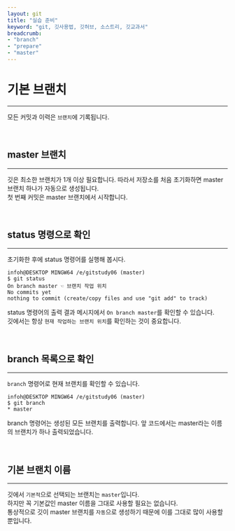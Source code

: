 ```yaml
---
layout: git
title: "실습 준비"
keyword: "git, 깃사용법, 깃허브, 소스트리, 깃교과서"
breadcrumb:
- "branch"
- "prepare"
- "master"
---
```


# 기본 브랜치
---
모든 커밋과 이력은 `브랜치`에 기록됩니다.  

<br>

## master 브랜치
---
깃은 최소한 브랜치가 1개 이상 필요합니다. 따라서 저장소를 처음 초기화하면 master 브랜치 하나가 자동으로 생성됩니다.  
첫 번째 커밋은 master 브랜치에서 시작합니다.  

<br>

## status 명령으로 확인
---
초기화한 후에 status 명령어를 실행해 봅시다.  

```
infoh@DESKTOP MINGW64 /e/gitstudy06 (master)
$ git status 
On branch master ☜ 브랜치 작업 위치
No commits yet
nothing to commit (create/copy files and use "git add" to track)
```

status 명령어의 출력 결과 메시지에서 `On branch master`를 확인할 수 있습니다.  
깃에서는 항상 `현재 작업하는 브랜치 위치`를 확인하는 것이 중요합니다.  

<br>

## branch 목록으로 확인
---
`branch` 명령어로 현재 브랜치를 확인할 수 있습니다.  

```
infoh@DESKTOP MINGW64 /e/gitstudy06 (master)
$ git branch
* master
```

branch 명령어는 생성된 모든 브랜치를 출력합니다. 앞 코드에서는 master라는 이름의 브랜치가 하나 출력되었습니다.  

<br>

## 기본 브랜치 이름
---
깃에서 `기본적`으로 선택되는 브랜치는 `master`입니다.  
하지만 꼭 기본값인 master 이름을 그대로 사용할 필요는 없습니다.  
통상적으로 깃이 master 브랜치를 `자동`으로 생성하기 때문에 이를 그대로 많이 사용할 뿐입니다.  

<br>